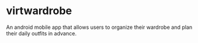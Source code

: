 # virtwardrobe
An android mobile app that allows users to organize their wardrobe and plan their daily outfits in advance.
